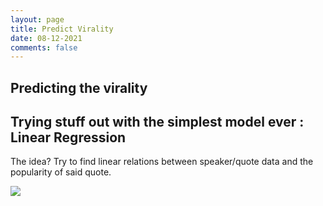 ```yaml
---
layout: page
title: Predict Virality
date: 08-12-2021
comments: false
---
```

   
## Predicting the virality

## Trying stuff out with the simplest model ever : Linear Regression
The idea? Try to find linear relations between speaker/quote data and the popularity of said quote.


<img src="../assets/img/model.jpg">
